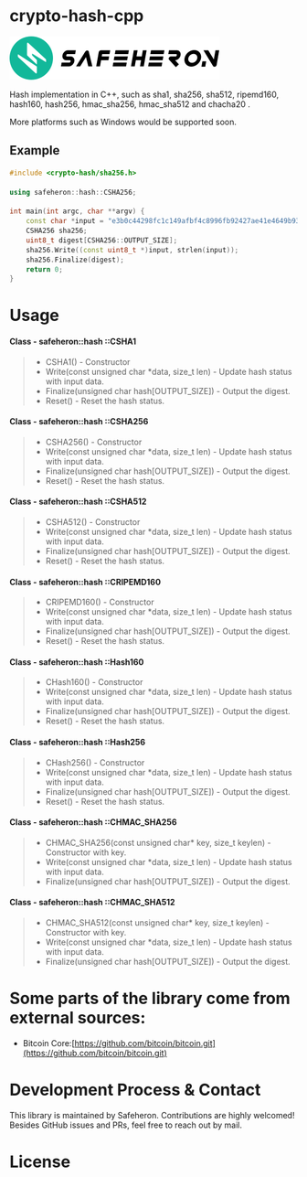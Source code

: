 # crypto-hash-cpp

![img](../src/crypto-hash-cpp/doc/logo.png)

Hash implementation in C++, such as sha1, sha256, sha512, ripemd160, hash160, hash256, hmac_sha256, hmac_sha512 and chacha20 .


More platforms such as Windows would be supported soon.



## Example

```c++
#include <crypto-hash/sha256.h>

using safeheron::hash::CSHA256;

int main(int argc, char **argv) {
    const char *input = "e3b0c44298fc1c149afbf4c8996fb92427ae41e4649b934ca495991b7852b855";
    CSHA256 sha256;
    uint8_t digest[CSHA256::OUTPUT_SIZE];
    sha256.Write((const uint8_t *)input, strlen(input));
    sha256.Finalize(digest);
    return 0;
}
```

# Usage

#### Class - safeheron::hash ::CSHA1
>- CSHA1() - Constructor
>- Write(const unsigned char *data, size_t len) - Update hash status with input data.
>- Finalize(unsigned char hash[OUTPUT_SIZE]) - Output the digest.
>- Reset() - Reset the hash status.

#### Class - safeheron::hash ::CSHA256
>- CSHA256() - Constructor
>- Write(const unsigned char *data, size_t len) - Update hash status with input data.
>- Finalize(unsigned char hash[OUTPUT_SIZE]) - Output the digest.
>- Reset() - Reset the hash status.

#### Class - safeheron::hash ::CSHA512
>- CSHA512() - Constructor
>- Write(const unsigned char *data, size_t len) - Update hash status with input data.
>- Finalize(unsigned char hash[OUTPUT_SIZE]) - Output the digest.
>- Reset() - Reset the hash status.

#### Class - safeheron::hash ::CRIPEMD160
>- CRIPEMD160() - Constructor
>- Write(const unsigned char *data, size_t len) - Update hash status with input data.
>- Finalize(unsigned char hash[OUTPUT_SIZE]) - Output the digest.
>- Reset() - Reset the hash status.

#### Class - safeheron::hash ::Hash160
>- CHash160() - Constructor
>- Write(const unsigned char *data, size_t len) - Update hash status with input data.
>- Finalize(unsigned char hash[OUTPUT_SIZE]) - Output the digest.
>- Reset() - Reset the hash status.

#### Class - safeheron::hash ::Hash256
>- CHash256() - Constructor
>- Write(const unsigned char *data, size_t len) - Update hash status with input data.
>- Finalize(unsigned char hash[OUTPUT_SIZE]) - Output the digest.
>- Reset() - Reset the hash status.

#### Class - safeheron::hash ::CHMAC_SHA256
>- CHMAC_SHA256(const unsigned char* key, size_t keylen) - Constructor with key.
>- Write(const unsigned char *data, size_t len) - Update hash status with input data.
>- Finalize(unsigned char hash[OUTPUT_SIZE]) - Output the digest.

#### Class - safeheron::hash ::CHMAC_SHA512
>- CHMAC_SHA512(const unsigned char* key, size_t keylen) - Constructor with key.
>- Write(const unsigned char *data, size_t len) - Update hash status with input data.
>- Finalize(unsigned char hash[OUTPUT_SIZE]) - Output the digest.
 
# Some parts of the library come from external sources:
- Bitcoin Core:[https://github.com/bitcoin/bitcoin.git](https://github.com/bitcoin/bitcoin.git)

# Development Process & Contact
This library is maintained by Safeheron. Contributions are highly welcomed! Besides GitHub issues and PRs, feel free to reach out by mail.

# License
